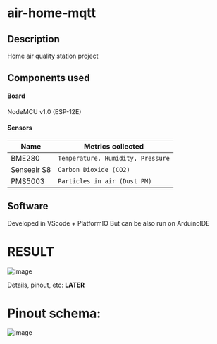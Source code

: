 # air-home-mqtt
## Description

Home air quality station project

## Components used

#### Board
NodeMCU v1.0 (ESP-12E)
#### Sensors

|       Name     |      Metrics collected                        
|----------------|-------------------------------
|BME280          |`Temperature, Humidity, Pressure`            
|Senseair S8     |`Carbon Dioxide (CO2)`            
|PMS5003         |`Particles in air (Dust PM)`

## Software

Developed in VScode + PlatformIO
But can be also run on ArduinoIDE

# RESULT
![image](https://user-images.githubusercontent.com/5503131/168440375-db141415-25a8-4ed2-b14d-5ce38c3f3a5a.png)

Details, pinout, etc: **LATER**

# Pinout schema:
![image](https://user-images.githubusercontent.com/5503131/168439977-e20a8898-139d-4627-a25d-f504d8045e54.png)

